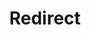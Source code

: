 ﻿---
layout: src/layouts/Redirect.astro
title: Redirect
redirect: https://yamldoc.liuyan.wang/docs/octopus-rest-api/tentacle.exe-command-line/show-configuration
pubDate:  2023-01-01
navSearch: false
navSitemap: false
navMenu: false
---

